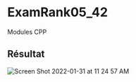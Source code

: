 # ExamRank05_42

Modules CPP

## Résultat

![Screen Shot 2022-01-31 at 11 24 57 AM](https://user-images.githubusercontent.com/6265441/151777199-3f5ba074-2445-4233-bae3-ae17f31e5350.png)
